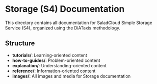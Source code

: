 # Storage (S4) Documentation

This directory contains all documentation for SaladCloud Simple Storage Service (S4), organized using the DiATaxis
methodology.

## Structure

- **tutorials/**: Learning-oriented content
- **how-to-guides/**: Problem-oriented content
- **explanation/**: Understanding-oriented content
- **reference/**: Information-oriented content
- **images/**: All images and media for Storage documentation
